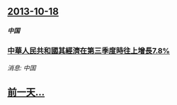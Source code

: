 ## [2013-10-18](/news/2013/10/18/index.md)

##### 中国
### [ 中華人民共和國其經濟在第三季度時往上增長7.8%](/news/2013/10/18/中華人民共和國其經濟在第三季度時往上增長78.md)
_消息: 中国_

## [前一天...](/news/2013/10/17/index.md)

